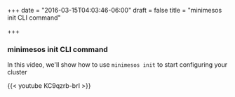 +++
date = "2016-03-15T04:03:46-06:00"
draft = false
title = "minimesos init CLI command"

+++

### minimesos init CLI command

In this video, we'll show how to use `minimesos init` to start configuring your cluster

{{< youtube KC9qzrb-brI >}}
